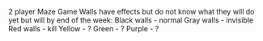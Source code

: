 2 player Maze Game 
Walls have effects but do not know what they will do yet but will by end of the week:
  Black walls - normal
  Gray walls - invisible
  Red walls - kill
  Yellow - ?
  Green - ?
  Purple - ?

